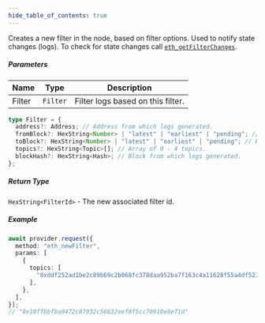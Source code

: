 ```yaml
---
hide_table_of_contents: true
---
```


<head>
  <meta
    name="description"
    content="Creates a new filter in the node, based on filter options. Used to notify state changes (logs). To check for state changes call eth_getFilterChanges."
  />
</head>

<intro-end />

Creates a new filter in the node, based on filter options. Used to notify state changes (logs). To check for state changes call [`eth_getFilterChanges`](./eth_getFilterChanges.md).

##### Parameters

| Name   | Type     | Description                       |
| ------ | -------- | --------------------------------- |
| Filter | `Filter` | Filter logs based on this filter. |

```typescript title="Filter"
type Filter = {
  address?: Address; // Address from which logs generated.
  fromBlock?: HexString<Number> | "latest" | "earliest" | "pending"; // Block number or string the string "latest", "earliest" or "pending" to search from.
  toBlock?: HexString<Number> | "latest" | "earliest" | "pending"; // Block number or string the string "latest", "earliest" or "pending" to search to.
  topics?: HexString<Topic>[]; // Array of 0 - 4 topics.
  blockHash?: HexString<Hash>; // Block from which logs generated.
};
```

##### Return Type

`HexString<FilterId>` - The new associated filter id.

##### Example

```typescript title="TypeScript"
await provider.request({
  method: "eth_newFilter",
  params: [
    {
      topics: [
        "0xddf252ad1be2c89b69c2b068fc378daa952ba7f163c4a11628f55a4df523b3ef",
      ],
    },
  ],
});
// "0x10ff0bfba9472c87932c56632eef8f5cc70910e8e71d"
```
